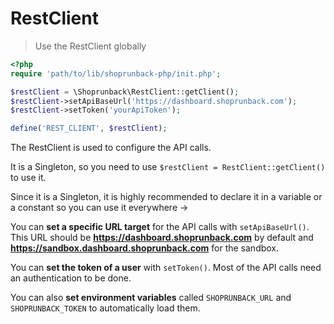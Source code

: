 # RestClient

> Use the RestClient globally

```php
<?php
require 'path/to/lib/shoprunback-php/init.php';

$restClient = \Shoprunback\RestClient::getClient();
$restClient->setApiBaseUrl('https://dashboard.shoprunback.com');
$restClient->setToken('yourApiToken');

define('REST_CLIENT', $restClient);
```

The RestClient is used to configure the API calls.

It is a Singleton, so you need to use `$restClient = RestClient::getClient()` to use it.

<aside class="warning">
  Since it is a Singleton, it is highly recommended to declare it in a variable or a constant so you can use it everywhere ->
</aside>

You can **set a specific URL target** for the API calls with `setApiBaseUrl()`. This URL should be **https://dashboard.shoprunback.com** by default and **https://sandbox.dashboard.shoprunback.com** for the sandbox.

You can **set the token of a user** with `setToken()`. Most of the API calls need an authentication to be done.

You can also **set environment variables** called `SHOPRUNBACK_URL` and `SHOPRUNBACK_TOKEN` to automatically load them.
